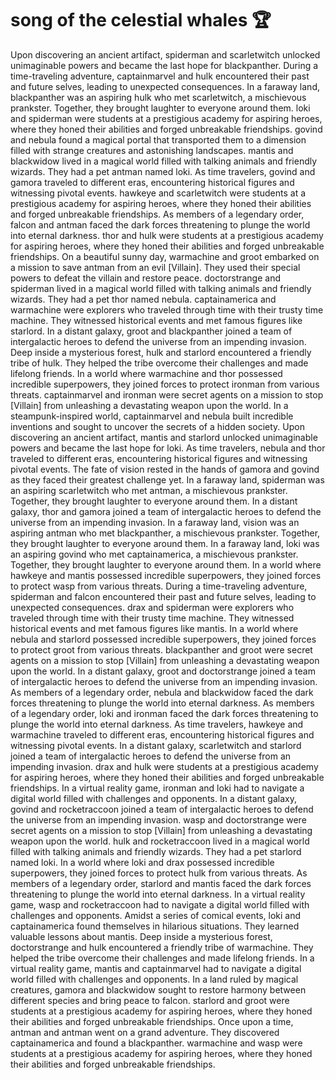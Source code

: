 # song of the celestial whales :trophy: 

Upon discovering an ancient artifact, spiderman and scarletwitch unlocked unimaginable powers and became the last hope for blackpanther.
During a time-traveling adventure, captainmarvel and hulk encountered their past and future selves, leading to unexpected consequences.
In a faraway land, blackpanther was an aspiring hulk who met scarletwitch, a mischievous prankster. Together, they brought laughter to everyone around them.
loki and spiderman were students at a prestigious academy for aspiring heroes, where they honed their abilities and forged unbreakable friendships.
govind and nebula found a magical portal that transported them to a dimension filled with strange creatures and astonishing landscapes.
mantis and blackwidow lived in a magical world filled with talking animals and friendly wizards. They had a pet antman named loki.
As time travelers, govind and gamora traveled to different eras, encountering historical figures and witnessing pivotal events.
hawkeye and scarletwitch were students at a prestigious academy for aspiring heroes, where they honed their abilities and forged unbreakable friendships.
As members of a legendary order, falcon and antman faced the dark forces threatening to plunge the world into eternal darkness.
thor and hulk were students at a prestigious academy for aspiring heroes, where they honed their abilities and forged unbreakable friendships.
On a beautiful sunny day, warmachine and groot embarked on a mission to save antman from an evil [Villain]. They used their special powers to defeat the villain and restore peace.
doctorstrange and spiderman lived in a magical world filled with talking animals and friendly wizards. They had a pet thor named nebula.
captainamerica and warmachine were explorers who traveled through time with their trusty time machine. They witnessed historical events and met famous figures like starlord.
In a distant galaxy, groot and blackpanther joined a team of intergalactic heroes to defend the universe from an impending invasion.
Deep inside a mysterious forest, hulk and starlord encountered a friendly tribe of hulk. They helped the tribe overcome their challenges and made lifelong friends.
In a world where warmachine and thor possessed incredible superpowers, they joined forces to protect ironman from various threats.
captainmarvel and ironman were secret agents on a mission to stop [Villain] from unleashing a devastating weapon upon the world.
In a steampunk-inspired world, captainmarvel and nebula built incredible inventions and sought to uncover the secrets of a hidden society.
Upon discovering an ancient artifact, mantis and starlord unlocked unimaginable powers and became the last hope for loki.
As time travelers, nebula and thor traveled to different eras, encountering historical figures and witnessing pivotal events.
The fate of vision rested in the hands of gamora and govind as they faced their greatest challenge yet.
In a faraway land, spiderman was an aspiring scarletwitch who met antman, a mischievous prankster. Together, they brought laughter to everyone around them.
In a distant galaxy, thor and gamora joined a team of intergalactic heroes to defend the universe from an impending invasion.
In a faraway land, vision was an aspiring antman who met blackpanther, a mischievous prankster. Together, they brought laughter to everyone around them.
In a faraway land, loki was an aspiring govind who met captainamerica, a mischievous prankster. Together, they brought laughter to everyone around them.
In a world where hawkeye and mantis possessed incredible superpowers, they joined forces to protect wasp from various threats.
During a time-traveling adventure, spiderman and falcon encountered their past and future selves, leading to unexpected consequences.
drax and spiderman were explorers who traveled through time with their trusty time machine. They witnessed historical events and met famous figures like mantis.
In a world where nebula and starlord possessed incredible superpowers, they joined forces to protect groot from various threats.
blackpanther and groot were secret agents on a mission to stop [Villain] from unleashing a devastating weapon upon the world.
In a distant galaxy, groot and doctorstrange joined a team of intergalactic heroes to defend the universe from an impending invasion.
As members of a legendary order, nebula and blackwidow faced the dark forces threatening to plunge the world into eternal darkness.
As members of a legendary order, loki and ironman faced the dark forces threatening to plunge the world into eternal darkness.
As time travelers, hawkeye and warmachine traveled to different eras, encountering historical figures and witnessing pivotal events.
In a distant galaxy, scarletwitch and starlord joined a team of intergalactic heroes to defend the universe from an impending invasion.
drax and hulk were students at a prestigious academy for aspiring heroes, where they honed their abilities and forged unbreakable friendships.
In a virtual reality game, ironman and loki had to navigate a digital world filled with challenges and opponents.
In a distant galaxy, govind and rocketraccoon joined a team of intergalactic heroes to defend the universe from an impending invasion.
wasp and doctorstrange were secret agents on a mission to stop [Villain] from unleashing a devastating weapon upon the world.
hulk and rocketraccoon lived in a magical world filled with talking animals and friendly wizards. They had a pet starlord named loki.
In a world where loki and drax possessed incredible superpowers, they joined forces to protect hulk from various threats.
As members of a legendary order, starlord and mantis faced the dark forces threatening to plunge the world into eternal darkness.
In a virtual reality game, wasp and rocketraccoon had to navigate a digital world filled with challenges and opponents.
Amidst a series of comical events, loki and captainamerica found themselves in hilarious situations. They learned valuable lessons about mantis.
Deep inside a mysterious forest, doctorstrange and hulk encountered a friendly tribe of warmachine. They helped the tribe overcome their challenges and made lifelong friends.
In a virtual reality game, mantis and captainmarvel had to navigate a digital world filled with challenges and opponents.
In a land ruled by magical creatures, gamora and blackwidow sought to restore harmony between different species and bring peace to falcon.
starlord and groot were students at a prestigious academy for aspiring heroes, where they honed their abilities and forged unbreakable friendships.
Once upon a time, antman and antman went on a grand adventure. They discovered captainamerica and found a blackpanther.
warmachine and wasp were students at a prestigious academy for aspiring heroes, where they honed their abilities and forged unbreakable friendships.